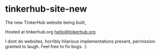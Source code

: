 # tinkerhub-site-new
The new TinkerHub website being built, 


Hosted at tinkerhub.org
hello@tinkerhub.org

I dont do websites, horribly hilarious implementations present, permission granted to laugh.
Feel free to fix bugs. :)
